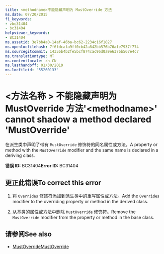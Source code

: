 ```yaml
---
title: <methodname>不能隐藏声明为 MustOverride 方法
ms.date: 07/20/2015
f1_keywords:
- vbc31404
- bc31404
helpviewer_keywords:
- BC31404
ms.assetid: 3e7bb4a0-14af-46ba-bc62-2234c16f1827
ms.openlocfilehash: 7f6fdcafa9ff0cb42a842bb576b76afe7937f774
ms.sourcegitcommit: 14355b4b2fe5bcf874cac96d0a9e6376b567e4c7
ms.translationtype: MT
ms.contentlocale: zh-CN
ms.lasthandoff: 01/30/2019
ms.locfileid: "55260133"
---
```

# <a name="methodname-cannot-shadow-a-method-declared-mustoverride"></a><span data-ttu-id="87096-102">\<方法名称 > 不能隐藏声明为 MustOverride 方法</span><span class="sxs-lookup"><span data-stu-id="87096-102">'\<methodname>' cannot shadow a method declared 'MustOverride'</span></span>
<span data-ttu-id="87096-103">在派生类中声明了带有 `MustOverride` 修饰符的同名属性或方法。</span><span class="sxs-lookup"><span data-stu-id="87096-103">A property or method with the `MustOverride` modifier and the same name is declared in a deriving class.</span></span>  
  
 <span data-ttu-id="87096-104">**错误 ID:** BC31404</span><span class="sxs-lookup"><span data-stu-id="87096-104">**Error ID:** BC31404</span></span>  
  
## <a name="to-correct-this-error"></a><span data-ttu-id="87096-105">更正此错误</span><span class="sxs-lookup"><span data-stu-id="87096-105">To correct this error</span></span>  
  
1.  <span data-ttu-id="87096-106">将 `Overrides` 修饰符添加到派生类中的重写属性或方法。</span><span class="sxs-lookup"><span data-stu-id="87096-106">Add the `Overrides` modifier to the overriding property or method in the derived class.</span></span>  
  
2.  <span data-ttu-id="87096-107">从基类的属性或方法中删除 `MustOverride` 修饰符。</span><span class="sxs-lookup"><span data-stu-id="87096-107">Remove the `MustOverride` modifier from the property or method in the base class.</span></span>  
  
## <a name="see-also"></a><span data-ttu-id="87096-108">请参阅</span><span class="sxs-lookup"><span data-stu-id="87096-108">See also</span></span>
- [<span data-ttu-id="87096-109">MustOverride</span><span class="sxs-lookup"><span data-stu-id="87096-109">MustOverride</span></span>](../../visual-basic/language-reference/modifiers/mustoverride.md)
